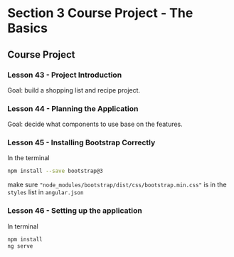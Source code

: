 # Section 3 Course Project - The Basics

## Course Project

### Lesson 43 - Project Introduction

Goal: build a shopping list and recipe project.

### Lesson 44 - Planning the Application

Goal: decide what components to use base on the features.

### Lesson 45 - Installing Bootstrap Correctly

In the terminal

```sh
npm install --save bootstrap@3
```

make sure `"node_modules/bootstrap/dist/css/bootstrap.min.css"` is in the `styles` list in `angular.json`

### Lesson 46 - Setting up the application

In terminal

```sh
npm install
ng serve
```
